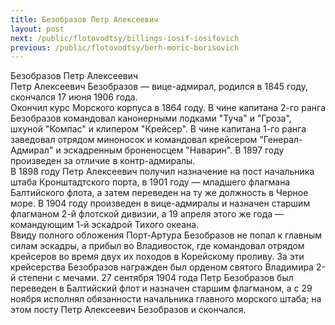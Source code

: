 ```yaml
---
title: Безобразов Петр Алексеевич
layout: post
next: /public/flotovodtsy/billings-iosif-iosifovich
previous: /public/flotovodtsy/berh-moric-borisovich
---
```


Безобразов Петр Алексеевич  
Петр Алексеевич Безобразов — вице-адмирал, родился в 1845 году, скончался 17 июня 1906 года.   
Окончил курс Морского корпуса в 1864 году. В чине капитана 2-го ранга Безобразов командовал канонерными лодками "Туча" и "Гроза", шхуной "Компас" и клипером "Крейсер". В чине капитана 1-го ранга заведовал отрядом миноносок и командовал крейсером "Генерал-Адмирал" и эскадренным броненосцем "Наварин". В 1897 году произведен за отличие в контр-адмиралы.  
В 1898 году Петр Алексеевич получил назначение на пост начальника штаба Кронштадтского порта, в 1901 году — младшего флагмана Балтийского флота, а затем переведен на ту же должность в Черное море. В 1904 году произведен в вице-адмиралы и назначен старшим флагманом 2-й флотской дивизии, а 19 апреля этого же года — командующим 1-й эскадрой Тихого океана.   
Ввиду полного обложения Порт-Артура Безобразов не попал к главным силам эскадры, а прибыл во Владивосток, где командовал отрядом крейсеров во время двух их походов в Корейскому проливу. За эти крейсерства Безобразов награжден был орденом святого Владимира 2-й степени с мечами. 27 сентября 1904 года Петр Безобразов был переведен в Балтийский флот и назначен старшим флагманом, а с 29 ноября исполнял обязанности начальника главного морского штаба; на этом посту Петр Алексеевич Безобразов и скончался.